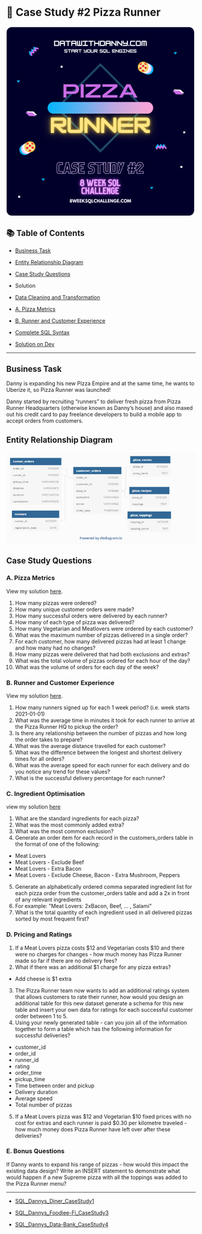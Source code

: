 # 🍕 Case Study #2 Pizza Runner

![image](https://github.com/yaswanthteja/SQL_Dannys_Pizza_Runner_CaseStudy2/blob/master/images/Readme/Pizza%20Runner_Case%20Study2.png)

## 📚 Table of Contents
- [Business Task](#business-task)
- [Entity Relationship Diagram](#entity-relationship-diagram)
- [Case Study Questions](#case-study-questions)

 - Solution

  - [Data Cleaning and Transformation](https://github.com/yaswanthteja/SQL_Dannys_Pizza_Runner_CaseStudy2-/blob/master/D.Data%20Cleaning%20and%20Transformation.md)
  - [A. Pizza Metrics](https://github.com/yaswanthteja/SQL_Dannys_Pizza_Runner_CaseStudy2-/blob/master/A.%20Pizza%20Metrics.md)
  - [B. Runner and Customer Experience](https://github.com/yaswanthteja/SQL_Dannys_Pizza_Runner_CaseStudy2-/blob/master/B.%20Runner%20and%20Customer%20Experience.md)
  - [Complete SQL Syntax](https://github.com/yaswanthteja/SQL_Dannys_Pizza_Runner_CaseStudy2-/tree/master/SQL%20Syntax)
- [Solution on Dev](https://dev.to/yaswanthteja/8-week-sql-challenge-case-study-2-pizza-runner-e0o)

***

## Business Task
Danny is expanding his new Pizza Empire and at the same time, he wants to Uberize it, so Pizza Runner was launched!

Danny started by recruiting “runners” to deliver fresh pizza from Pizza Runner Headquarters (otherwise known as Danny’s house) and also maxed out his credit card to pay freelance developers to build a mobile app to accept orders from customers. 

## Entity Relationship Diagram

![image](https://github.com/yaswanthteja/SQL_Dannys_Pizza_Runner_CaseStudy2/blob/master/images/Readme/Entity_relationship_Diagram.png)

## Case Study Questions

### A. Pizza Metrics

View my solution [here](https://github.com/yaswanthteja/SQL_Dannys_Pizza_Runner_CaseStudy2/blob/master/A.%20Pizza%20Metrics.md).










1. How many pizzas were ordered?
2. How many unique customer orders were made?
3. How many successful orders were delivered by each runner?
4. How many of each type of pizza was delivered?
5. How many Vegetarian and Meatlovers were ordered by each customer?
6. What was the maximum number of pizzas delivered in a single order?
7. For each customer, how many delivered pizzas had at least 1 change and how many had no changes?
8. How many pizzas were delivered that had both exclusions and extras?
9. What was the total volume of pizzas ordered for each hour of the day?
10. What was the volume of orders for each day of the week?

### B. Runner and Customer Experience

View my solution [here](https://github.com/yaswanthteja/SQL_Dannys_Pizza_Runner_CaseStudy2/blob/master/B.%20Runner%20and%20Customer%20Experience.md).

1. How many runners signed up for each 1 week period? (i.e. week starts 2021-01-01)
2. What was the average time in minutes it took for each runner to arrive at the Pizza Runner HQ to pickup the order?
3. Is there any relationship between the number of pizzas and how long the order takes to prepare?
4. What was the average distance travelled for each customer?
5. What was the difference between the longest and shortest delivery times for all orders?
6. What was the average speed for each runner for each delivery and do you notice any trend for these values?
7. What is the successful delivery percentage for each runner?

### C. Ingredient Optimisation
view my solution [here](https://github.com/yaswanthteja/SQL_Dannys_Pizza_Runner_CaseStudy2/blob/master/C.%20Ingredient%20Optimisation.md)

1. What are the standard ingredients for each pizza?
2. What was the most commonly added extra?
3. What was the most common exclusion?
4. Generate an order item for each record in the customers_orders table in the format of one of the following:
- Meat Lovers
- Meat Lovers - Exclude Beef
- Meat Lovers - Extra Bacon
- Meat Lovers - Exclude Cheese, Bacon - Extra Mushroom, Peppers
5. Generate an alphabetically ordered comma separated ingredient list for each pizza order from the customer_orders table and add a 2x in front of any relevant ingredients
6. For example: "Meat Lovers: 2xBacon, Beef, ... , Salami"
7. What is the total quantity of each ingredient used in all delivered pizzas sorted by most frequent first?

### D. Pricing and Ratings

1. If a Meat Lovers pizza costs $12 and Vegetarian costs $10 and there were no charges for changes - how much money has Pizza Runner made so far if there are no delivery fees?
2. What if there was an additional $1 charge for any pizza extras?
- Add cheese is $1 extra
3. The Pizza Runner team now wants to add an additional ratings system that allows customers to rate their runner, how would you design an additional table for this new dataset generate a schema for this new table and insert your own data for ratings for each successful customer order between 1 to 5.
4. Using your newly generated table - can you join all of the information together to form a table which has the following information for successful deliveries?
- customer_id
- order_id
- runner_id
- rating
- order_time
- pickup_time
- Time between order and pickup
- Delivery duration
- Average speed
- Total number of pizzas
5. If a Meat Lovers pizza was $12 and Vegetarian $10 fixed prices with no cost for extras and each runner is paid $0.30 per kilometre traveled - how much money does Pizza Runner have left over after these deliveries?

### E. Bonus Questions

If Danny wants to expand his range of pizzas - how would this impact the existing data design? Write an INSERT statement to demonstrate what would happen if a new Supreme pizza with all the toppings was added to the Pizza Runner menu?

***



- [SQL_Dannys_Diner_CaseStudy1](https://github.com/yaswanthteja/SQL_Dannys_Diner_CaseStudy1)

- [SQL_Dannys_Foodiee-Fi_CaseStudy3](https://github.com/yaswanthteja/SQL_Dannys_Foodiee-Fi_CaseStudy3)

- [SQL_Dannys_Data-Bank_CaseStudy4](https://github.com/yaswanthteja/SQL_Dannys_Data-Bank_CaseStudy4)








